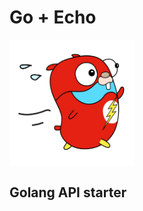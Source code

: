 # Go + Echo

<img src="./public/images/go-fast.png" alt="Gopher running fast" height="200" width="200"/>

## Golang API starter
